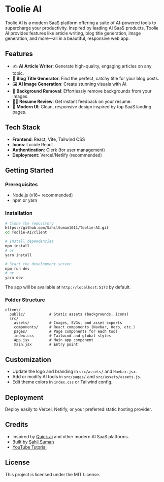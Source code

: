 # Toolie AI

Toolie AI is a modern SaaS platform offering a suite of AI-powered tools to supercharge your productivity. Inspired by leading AI SaaS products, Toolie AI provides features like article writing, blog title generation, image generation, and more—all in a beautiful, responsive web app.

## Features
- ✍️ **AI Article Writer**: Generate high-quality, engaging articles on any topic.
- 📝 **Blog Title Generator**: Find the perfect, catchy title for your blog posts.
- 🖼️ **AI Image Generation**: Create stunning visuals with AI.
- 🧹 **Background Removal**: Effortlessly remove backgrounds from your images.
- 🧑‍💼 **Resume Review**: Get instant feedback on your resume.
- 🎨 **Modern UI**: Clean, responsive design inspired by top SaaS landing pages.

## Tech Stack
- **Frontend**: React, Vite, Tailwind CSS
- **Icons**: Lucide React
- **Authentication**: Clerk (for user management)
- **Deployment**: Vercel/Netlify (recommended)

## Getting Started

### Prerequisites
- Node.js (v16+ recommended)
- npm or yarn

### Installation
```bash
# Clone the repository
https://github.com/SahilSuman1011/Toolie-AI.git
cd Toolie-AI/client

# Install dependencies
npm install
# or
yarn install

# Start the development server
npm run dev
# or
yarn dev
```

The app will be available at `http://localhost:5173` by default.

### Folder Structure
```
client/
  public/           # Static assets (backgrounds, icons)
  src/
    assets/         # Images, SVGs, and asset exports
    components/     # React components (Navbar, Hero, etc.)
    pages/          # Page components for each tool
    index.css       # Tailwind and global styles
    App.jsx         # Main app component
    main.jsx        # Entry point
```

## Customization
- Update the logo and branding in `src/assets/` and `Navbar.jsx`.
- Add or modify AI tools in `src/pages/` and `src/assets/assets.js`.
- Edit theme colors in `index.css` or Tailwind config.

## Deployment
Deploy easily to Vercel, Netlify, or your preferred static hosting provider.

## Credits
- Inspired by [Quick.ai](https://quickai.com/) and other modern AI SaaS platforms.
- Built by [Sahil Suman](https://github.com/SahilSuman1011)
- [YouTube Tutorial](https://www.youtube.com/watch?v=RkYIWg5XAnI)

## License
This project is licensed under the MIT License.
